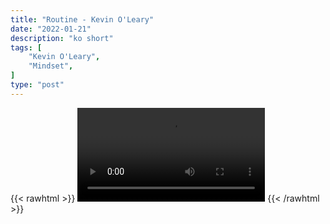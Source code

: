 ```yaml
---
title: "Routine - Kevin O'Leary"
date: "2022-01-21"
description: "ko short"
tags: [
    "Kevin O'Leary",
    "Mindset",
]
type: "post"
---
```

{{< rawhtml >}}
    <video width="auto" height="auto" controls>
        <source src="https://clips.dev00ps.com/Kevin%20O%27Leary/routine.mp4" type="video/mp4"> 
    </video>
{{< /rawhtml >}}